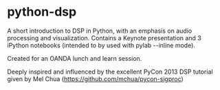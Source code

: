 python-dsp
==========

A short introduction to DSP in Python, with an emphasis on audio processing and visualization. Contains a Keynote presentation and 3 iPython notebooks (intended to by used with pylab --inline mode).

Created for an OANDA lunch and learn session.

Deeply inspired and influenced by the excellent PyCon 2013 DSP tutorial given by Mel Chua (https://github.com/mchua/pycon-sigproc)
